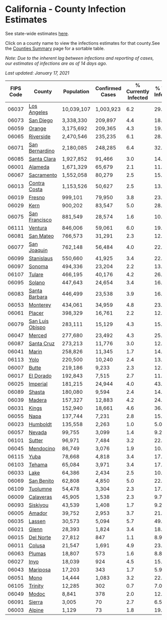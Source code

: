 # California - County Infection Estimates

See state-wide estimates [here](/infections/us-ca).

Click on a county name to view the infections estimates for that county.See the [Counties Summary](/infections/summary-counties) page for a sortable table.

*Note: Due to the inherent lag between infections and reporting of cases, our estimates of infections are as of 14 days ago.*

*Last updated: January 17, 2021*

|   FIPS Code |                             County |   Population |   Confirmed Cases |   % Currently Infected |   % Total Infected |
|-------------|------------------------------------|--------------|-------------------|------------------------|--------------------|
|       06037 |         [Los Angeles](los-angeles) |   10,039,107 |         1,003,923 |                    6.2 |               29.7 |
|       06073 |             [San Diego](san-diego) |    3,338,330 |           209,897 |                    4.4 |               18.4 |
|       06059 |                   [Orange](orange) |    3,175,692 |           209,365 |                    4.3 |               19.3 |
|       06065 |             [Riverside](riverside) |    2,470,546 |           235,235 |                    6.1 |               28.2 |
|       06071 |   [San Bernardino](san-bernardino) |    2,180,085 |           248,285 |                    6.4 |               32.9 |
|       06085 |         [Santa Clara](santa-clara) |    1,927,852 |            91,466 |                    3.0 |               14.0 |
|       06001 |                 [Alameda](alameda) |    1,671,329 |            65,679 |                    2.1 |               11.8 |
|       06067 |           [Sacramento](sacramento) |    1,552,058 |            80,279 |                    2.5 |               15.1 |
|       06013 |       [Contra Costa](contra-costa) |    1,153,526 |            50,627 |                    2.5 |               13.2 |
|       06019 |                   [Fresno](fresno) |      999,101 |            79,950 |                    3.8 |               23.8 |
|       06029 |                       [Kern](kern) |      900,202 |            83,547 |                    5.0 |               28.2 |
|       06075 |     [San Francisco](san-francisco) |      881,549 |            28,574 |                    1.6 |               10.3 |
|       06111 |                 [Ventura](ventura) |      846,006 |            59,061 |                    6.0 |               19.8 |
|       06081 |             [San Mateo](san-mateo) |      766,573 |            31,291 |                    2.3 |               12.4 |
|       06077 |         [San Joaquin](san-joaquin) |      762,148 |            56,484 |                    4.0 |               22.2 |
|       06099 |           [Stanislaus](stanislaus) |      550,660 |            41,925 |                    3.4 |               22.7 |
|       06097 |                   [Sonoma](sonoma) |      494,336 |            23,204 |                    2.2 |               13.7 |
|       06107 |                   [Tulare](tulare) |      466,195 |            40,176 |                    4.2 |               26.4 |
|       06095 |                   [Solano](solano) |      447,643 |            24,654 |                    3.4 |               16.1 |
|       06083 |     [Santa Barbara](santa-barbara) |      446,499 |            23,538 |                    3.9 |               16.2 |
|       06053 |               [Monterey](monterey) |      434,061 |            34,959 |                    4.8 |               23.5 |
|       06061 |                   [Placer](placer) |      398,329 |            16,761 |                    2.2 |               12.3 |
|       06079 | [San Luis Obispo](san-luis-obispo) |      283,111 |            15,129 |                    4.3 |               15.5 |
|       06047 |                   [Merced](merced) |      277,680 |            23,492 |                    4.3 |               25.2 |
|       06087 |           [Santa Cruz](santa-cruz) |      273,213 |            11,776 |                    3.0 |               12.4 |
|       06041 |                     [Marin](marin) |      258,826 |            11,345 |                    1.7 |               14.4 |
|       06113 |                       [Yolo](yolo) |      220,500 |            10,240 |                    2.4 |               13.7 |
|       06007 |                     [Butte](butte) |      219,186 |             9,233 |                    2.3 |               12.1 |
|       06017 |             [El Dorado](el-dorado) |      192,843 |             7,515 |                    2.7 |               11.2 |
|       06025 |               [Imperial](imperial) |      181,215 |            24,944 |                    4.0 |               43.5 |
|       06089 |                   [Shasta](shasta) |      180,080 |             9,594 |                    2.4 |               14.9 |
|       06039 |                   [Madera](madera) |      157,327 |            12,883 |                    4.2 |               24.2 |
|       06031 |                     [Kings](kings) |      152,940 |            18,661 |                    4.6 |               36.8 |
|       06055 |                       [Napa](napa) |      137,744 |             7,231 |                    2.8 |               15.2 |
|       06023 |               [Humboldt](humboldt) |      135,558 |             2,263 |                    1.0 |                5.0 |
|       06057 |                   [Nevada](nevada) |       99,755 |             3,099 |                    1.4 |                9.2 |
|       06101 |                   [Sutter](sutter) |       96,971 |             7,484 |                    3.2 |               22.7 |
|       06045 |             [Mendocino](mendocino) |       86,749 |             3,076 |                    1.9 |               10.3 |
|       06115 |                       [Yuba](yuba) |       78,668 |             4,818 |                    3.4 |               17.8 |
|       06103 |                   [Tehama](tehama) |       65,084 |             3,971 |                    3.4 |               17.3 |
|       06033 |                       [Lake](lake) |       64,386 |             2,434 |                    2.5 |               10.7 |
|       06069 |           [San Benito](san-benito) |       62,808 |             4,850 |                    5.0 |               22.3 |
|       06109 |               [Tuolumne](tuolumne) |       54,478 |             3,304 |                    2.3 |               17.4 |
|       06009 |             [Calaveras](calaveras) |       45,905 |             1,538 |                    2.3 |                9.7 |
|       06093 |               [Siskiyou](siskiyou) |       43,539 |             1,408 |                    1.7 |                9.2 |
|       06005 |                   [Amador](amador) |       39,752 |             2,953 |                    3.7 |               21.4 |
|       06035 |                   [Lassen](lassen) |       30,573 |             5,094 |                    5.7 |               49.1 |
|       06021 |                     [Glenn](glenn) |       28,393 |             1,824 |                    3.4 |               18.9 |
|       06015 |             [Del Norte](del-norte) |       27,812 |               847 |                    1.1 |                8.9 |
|       06011 |                   [Colusa](colusa) |       21,547 |             1,691 |                    4.9 |               23.4 |
|       06063 |                   [Plumas](plumas) |       18,807 |               573 |                    1.6 |                8.8 |
|       06027 |                       [Inyo](inyo) |       18,039 |               924 |                    4.5 |               15.0 |
|       06043 |               [Mariposa](mariposa) |       17,203 |               343 |                    1.7 |                5.9 |
|       06051 |                       [Mono](mono) |       14,444 |             1,083 |                    3.2 |               22.2 |
|       06105 |                 [Trinity](trinity) |       12,285 |               302 |                    0.7 |                7.0 |
|       06049 |                     [Modoc](modoc) |        8,841 |               378 |                    2.0 |               12.1 |
|       06091 |                   [Sierra](sierra) |        3,005 |                70 |                    2.7 |                6.5 |
|       06003 |                   [Alpine](alpine) |        1,129 |                73 |                    1.8 |               19.5 |